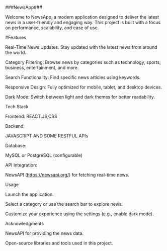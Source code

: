 ###NewsApp###

Welcome to NewsApp, a modern application designed to deliver the latest news in a user-friendly and engaging way. This project is built with a focus on performance, scalability, and ease of use.

#Features

Real-Time News Updates: Stay updated with the latest news from around the world.

Category Filtering: Browse news by categories such as technology, sports, business, entertainment, and more.

Search Functionality: Find specific news articles using keywords.

Responsive Design: Fully optimized for mobile, tablet, and desktop devices.

Dark Mode: Switch between light and dark themes for better readability.

Tech Stack

Frontend:
REACT.JS,CSS

Backend:

JAVASCRIPT AND SOME RESTFUL APIs


Database:

MySQL or PostgreSQL (configurable)

API Integration:

NewsAPI (https://newsapi.org/) for fetching real-time news.

Usage

Launch the application.

Select a category or use the search bar to explore news.

Customize your experience using the settings (e.g., enable dark mode).



Acknowledgments

NewsAPI for providing the news data.

Open-source libraries and tools used in this project.



